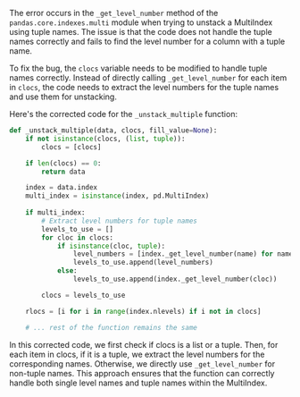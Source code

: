 The error occurs in the `_get_level_number` method of the `pandas.core.indexes.multi` module when trying to unstack a MultiIndex using tuple names. The issue is that the code does not handle the tuple names correctly and fails to find the level number for a column with a tuple name.

To fix the bug, the `clocs` variable needs to be modified to handle tuple names correctly. Instead of directly calling `_get_level_number` for each item in `clocs`, the code needs to extract the level numbers for the tuple names and use them for unstacking.

Here's the corrected code for the `_unstack_multiple` function:

```python
def _unstack_multiple(data, clocs, fill_value=None):
    if not isinstance(clocs, (list, tuple)):
        clocs = [clocs]

    if len(clocs) == 0:
        return data

    index = data.index
    multi_index = isinstance(index, pd.MultiIndex)
    
    if multi_index:
        # Extract level numbers for tuple names
        levels_to_use = []
        for cloc in clocs:
            if isinstance(cloc, tuple):
                level_numbers = [index._get_level_number(name) for name in cloc]
                levels_to_use.append(level_numbers)
            else:
                levels_to_use.append(index._get_level_number(cloc))

        clocs = levels_to_use

    rlocs = [i for i in range(index.nlevels) if i not in clocs]

    # ... rest of the function remains the same
```

In this corrected code, we first check if clocs is a list or a tuple. Then, for each item in clocs, if it is a tuple, we extract the level numbers for the corresponding names. Otherwise, we directly use `_get_level_number` for non-tuple names. This approach ensures that the function can correctly handle both single level names and tuple names within the MultiIndex.